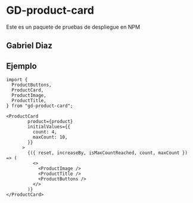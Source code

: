 # GD-product-card

Este es un paquete de pruebas de despliegue en NPM

## Gabriel Diaz

## Ejemplo

```
import {
  ProductButtons,
  ProductCard,
  ProductImage,
  ProductTitle,
} from "gd-product-card";
```

```
<ProductCard
        product={product}
        initialValues={{
          count: 4,
          maxCount: 10,
        }}
      >
        {({ reset, increaseBy, isMaxCountReached, count, maxCount }) => (
          <>
            <ProductImage />
            <ProductTitle />
            <ProductButtons />
          </>
        )}
</ProductCard>
```
